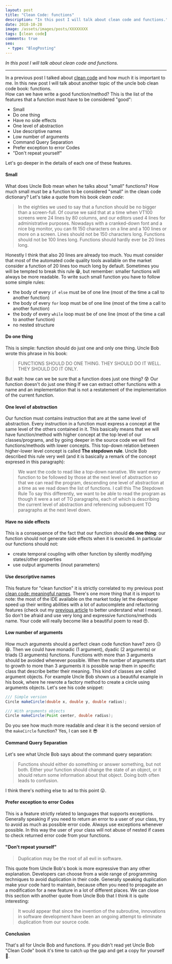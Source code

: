 ```yaml
---
layout: post
title: "Clean Code: functions"
description: "In this post I will talk about clean code and functions."
date: 2018-10-28
image: /assets/images/posts/XXXXXXXX
tags: [clean code]
comments: true
seo:
 - type: "BlogPosting"
---
```


*In this post I will talk about clean code and functions.*

---

In a previous post I talked about [clean code](/2018/04/25/clean-code-objects-data-structures-law-demeter.html) and how much it is important to me. 
In this new post I will talk about another topic of the uncle bob clean code book: functions.  
How can we have write a good function/method? This is the list of the features that a function 
must have to be considered "good":

* Small
* Do one thing
* Have no side effects
* One level of abstraction
* Use descriptive names
* Low number of arguments
* Command Query Separation
* Prefer exception to error Codes
* "Don't repeat yourself"

Let's go deeper in the details of each one of these features.  
  
  
#### **Small**
What does Uncle Bob mean when he talks about "small" functions? How much small must be a function to be considered 
"small" in the clean code dictionary? Let's take a quote from his book *clean code*:

>In the eighties we used to say that a function should be no bigger than a screen-full. Of course we said that at a 
time when VT100 screens were 24 lines by 80 columns, and our editors used 4 lines for administrative purposes. 
Nowadays with a cranked-down font and a nice big monitor, you can fit 150 characters on a line and a 100 lines or 
more on a screen. Lines should not be 150 characters long. Functions should not be 100 lines long. Functions should 
hardly ever be 20 lines long. 

Honestly I think that also 20 lines are already too much. You must consider that most of the automated code quality 
tools available on the market consider a function of 20 lines too much long by default. Sometimes you will be 
tempted to break this rule :grin:, but remember: smaller functions will always be more readable. To write such small 
function you have to follow some simple rules:

* the body of every `if else` must be of one line (most of the time a call to another function)
* the body of every `for` loop must be of one line (most of the time a call to another function)
* the body of every `while` loop must be of one line (most of the time a call to another function)
* no nested structure
  
  
#### **Do one thing**
This is simple: function should do just one and only one thing. Uncle Bob wrote this phrase in his book:

>FUNCTIONS SHOULD DO ONE THING. THEY SHOULD DO IT WELL. THEY SHOULD DO IT ONLY.

But wait: how can we be sure that a function does just one thing? :cold_sweat: Our function doesn't do just one thing If
 we can extract other functions with a name and an implementation that is not a restatement of the implementation of 
 the current function.  
  
  
#### **One level of abstraction**
Our function must contains instruction that are at the same level of abstraction. Every instruction in a function 
must express a concept at the same level of the others contained in it. This basically means that we will have 
function/method with higher concept at the top level of our classes/programs, and by going deeper in the source code 
we will find functions/methods with lower concepts. This top-down relation between higher-lower level concept is 
called **The stepdown rule**. Uncle Bob described this rule very well (and it is basically a remark of the concept 
expresed in this paragraph):

>We want the code to read like a top-down narrative. We want every function to be followed by those at the next 
level of abstraction so that we can read the program, descending one level of abstraction at a time as we read down 
the list of functions. I call this The Stepdown Rule To say this differently, we want to be able to read the 
program as though it were a set of TO paragraphs, each of which is describing the current level of abstraction and 
referencing subsequent TO paragraphs at the next level down.
  
  
#### **Have no side effects**
This is a consequence of the fact that our function should **do one thing**: our function should not generate side 
effects when it is executed. In particular our functions should not:

* create temporal coupling with other function by silently modifying states/other properties 
* use output arguments (inout parameters) 
  
      
#### **Use descriptive names**
This feature for "clean function" it is strictly correlated to my previous post [clean code: meaningful names](/2017/09/11/clean-code-meaningful-names.html "clean code meaningful names"). 
There's one more thing that it is import to note: the most of the IDE available on the market today let the developer
 speed up their writing abilities with a lot of autocomplete and refactoring features (check out my [previous article](/2018/01/16/ide-refactoring-android-studio-xcode-appcode-webstorm-jetbrains.html "xcode android studio refactoring") 
 to better understand what I mean). So don't be afraid and use very long and expressive functions/methods name. Your 
 code will really become like a beautiful poem to read :heart_eyes:.
  
  
#### **Low number of arguments**
How much arguments should a perfect clean code function have? zero :expressionless::laughing:. Then we could have 
monadic (1 argument), dyadic (2 arguments) or triads (3 arguments) functions. Functions with more than 3 arguments 
should be avoided whenever possible. When the number of arguments start to growth to more than 3 arguments it is 
possible wrap them in specific class that describe better their meaning. This kind of classes are called argument 
objects. For example Uncle Bob shown us a beautiful example in his book, where he rewrote a factory method to create 
a circle using arguments objects. Let's see his code snippet:

```java
/// Simple version
Circle makeCircle(double x, double y, double radius);

/// With arguments objects
Circle makeCircle(Point center, double radius);
```  

Do you see how much more readable and clear it is the second version of the `makeCircle` function? Yes, I can see it :sunglasses:
    
  
  
#### **Command Query Separation**
Let's see what Uncle Bob says about the command query separation:

> Functions should either do something or answer something, but not both. Either your function should change the state
 of an object, or it should return some information about that object. Doing both often leads to confusion.
 
I think there's nothing else to ad to this point :stuck_out_tongue:. 
  
  
#### **Prefer exception to error Codes**
This is a feature strictly related to languages that supports exceptions. Generally speaking if you need to return an
 error to a user of your class, try to avoid as much as possible error code. Always use exceptions whenever possible.
  In this way the user of your class will not abuse of nested if cases to check returned error code from your functions.


#### **"Don't repeat yourself"**
> Duplication may be the root of all evil in software.

This quote from Uncle Bob's book is more expressive than any other explanation. Developers can choose from a wide 
range of programming techniques to avoid duplication in their code. Generally speaking duplication make your code 
hard to maintain, because often you need to propagate an a modification for a new feature in a lot of different 
places. We can close this section with another quote from Uncle Bob that I think it is quite interesting:

> It would appear that since the invention of the subroutine, innovations in software development have been an 
ongoing attempt to eliminate duplication from our source code.
  
  
#### **Conclusion**
That's all for Uncle Bob and functions. If you didn't read yet Uncle Bob "Clean Code" book it's time to catch up the gap and get a copy for yourself :sparkling_heart:. 
